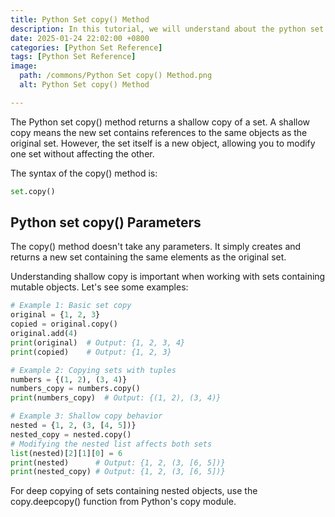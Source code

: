 ```yaml
---
title: Python Set copy() Method 
description: In this tutorial, we will understand about the python set copy() method and its uses.
date: 2025-01-24 22:02:00 +0800
categories: [Python Set Reference]
tags: [Python Set Reference]
image:
  path: /commons/Python Set copy() Method.png
  alt: Python Set copy() Method 

---
```


The Python set copy() method returns a shallow copy of a set. A shallow copy means the new set contains references to the same objects as the original set. However, the set itself is a new object, allowing you to modify one set without affecting the other.

The syntax of the copy() method is:

```python
set.copy()
```

<script type="text/javascript">
	atOptions = {
		'key' : 'f934c5057f4cfe34762901514605d248',
		'format' : 'iframe',
		'height' : 180,
		'width' : 800,
		'params' : {}
	};
</script>
<script type="text/javascript" src="https://www.highperformanceformat.com/f934c5057f4cfe34762901514605d248/invoke.js"></script>
## Python set copy() Parameters

The copy() method doesn't take any parameters. It simply creates and returns a new set containing the same elements as the original set.

<script type="text/javascript">
	atOptions = {
		'key' : 'f934c5057f4cfe34762901514605d248',
		'format' : 'iframe',
		'height' : 180,
		'width' : 800,
		'params' : {}
	};
</script>
<script type="text/javascript" src="https://www.highperformanceformat.com/f934c5057f4cfe34762901514605d248/invoke.js"></script>
Understanding shallow copy is important when working with sets containing mutable objects. Let's see some examples:

```python
# Example 1: Basic set copy
original = {1, 2, 3}
copied = original.copy()
original.add(4)
print(original)  # Output: {1, 2, 3, 4}
print(copied)    # Output: {1, 2, 3}

# Example 2: Copying sets with tuples
numbers = {(1, 2), (3, 4)}
numbers_copy = numbers.copy()
print(numbers_copy)  # Output: {(1, 2), (3, 4)}

# Example 3: Shallow copy behavior
nested = {1, 2, (3, [4, 5])}
nested_copy = nested.copy()
# Modifying the nested list affects both sets
list(nested)[2][1][0] = 6
print(nested)      # Output: {1, 2, (3, [6, 5])}
print(nested_copy) # Output: {1, 2, (3, [6, 5])}
```

<script type="text/javascript">
	atOptions = {
		'key' : 'f934c5057f4cfe34762901514605d248',
		'format' : 'iframe',
		'height' : 180,
		'width' : 800,
		'params' : {}
	};
</script>
<script type="text/javascript" src="https://www.highperformanceformat.com/f934c5057f4cfe34762901514605d248/invoke.js"></script>
For deep copying of sets containing nested objects, use the copy.deepcopy() function from Python's copy module.